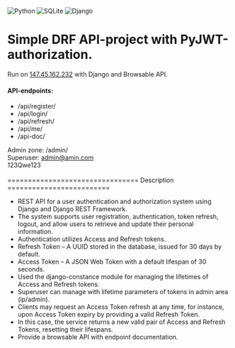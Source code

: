 ![Python](https://img.shields.io/badge/python-3670A0?style=for-the-badge&logo=python&logoColor=ffdd54)
![SQLite](https://img.shields.io/badge/sqlite-%2307405e.svg?style=for-the-badge&logo=sqlite&logoColor=white)
![Django](https://img.shields.io/badge/django-%23092E20.svg?style=for-the-badge&logo=django&logoColor=white)
# Simple DRF API-project with PyJWT-authorization.
Run on <a href="http://147.45.162.232/api/register">147.45.162.232</a> with Django and Browsable API.<br>
#### API-endpoints:
- /api/register/
- /api/login/
- /api/refresh/
- /api/me/
- /api-doc/<br>


Admin zone: /admin/<br>
Superuser: admin@amin.com<br>
123Qwe123<br>
<br>
================================ Description =========================<br>
- REST API for a user authentication and authorization system using Django and Django REST Framework.<br>
- The system supports user registration, authentication, token refresh, logout, and allow users to retrieve and update their personal information.<br>
- Authentication utilizes Access and Refresh tokens.<br>
- Refresh Token – A UUID stored in the database, issued for 30 days by default.<br>
- Access Token – A JSON Web Token with a default lifespan of 30 seconds.<br>
- Used the django-constance module for managing the lifetimes of Access and Refresh tokens.<br>
- Superuser can manage with lifetime parameters of tokens in admin area (ip/admin).<br>
- Clients may request an Access Token refresh at any time, for instance, upon Access Token expiry by providing a valid Refresh Token.<br>
- In this case, the service returns a new valid pair of Access and Refresh Tokens, resetting their lifespans.<br>
- Provide a browsable API with endpoint documentation.<br>
